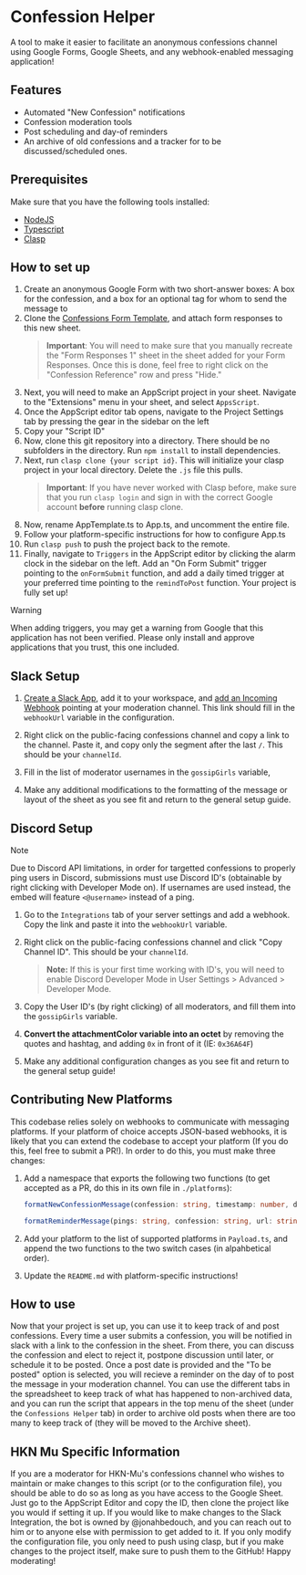# Confession Helper

A tool to make it easier to facilitate an anonymous confessions channel using Google Forms, Google Sheets, and any webhook-enabled messaging application!

## Features

- Automated "New Confession" notifications
- Confession moderation tools
- Post scheduling and day-of reminders
- An archive of old confessions and a tracker for to be discussed/scheduled ones.

## Prerequisites

Make sure that you have the following tools installed:

- [NodeJS](https://nodejs.org/en)
- [Typescript](https://www.typescriptlang.org/)
- [Clasp](https://github.com/google/clasp)

## How to set up

1. Create an anonymous Google Form with two short-answer boxes: A box for the confession, and a box for an optional tag for whom to send the message to
2. Clone the [Confessions Form Template](https://docs.google.com/spreadsheets/d/1iOUjEHgUtev7oGEWbTGJgpUQmCxBu9P6EKL25cDuW70/edit?usp=sharing), and attach form responses to this new sheet.
   > **Important**: You will need to make sure that you manually recreate the "Form Responses 1" sheet in the sheet added for your Form Responses. Once this is done, feel free to right click on the "Confession Reference" row and press "Hide."
3. Next, you will need to make an AppScript project in your sheet. Navigate to the "Extensions" menu in your sheet, and select `AppsScript`.
4. Once the AppScript editor tab opens, navigate to the Project Settings tab by pressing the gear in the sidebar on the left
5. Copy your "Script ID"
6. Now, clone this git repository into a directory. There should be no subfolders in the directory. Run `npm install` to install dependencies.
7. Next, run `clasp clone {your script id}`. This will initialize your clasp project in your local directory. Delete the `.js` file this pulls.
   > **Important**: If you have never worked with Clasp before, make sure that you run `clasp login` and sign in with the correct Google account **before** running clasp clone.
8. Now, rename AppTemplate.ts to App.ts, and uncomment the entire file.
9. Follow your platform-specific instructions for how to configure App.ts
10. Run `clasp push` to push the project back to the remote.
11. Finally, navigate to `Triggers` in the AppScript editor by clicking the alarm clock in the sidebar on the left. Add an "On Form Submit" trigger pointing to the `onFormSubmit` function, and add a daily timed trigger at your preferred time pointing to the `remindToPost` function. Your project is fully set up!

> [!WARNING]
> When adding triggers, you may get a warning from Google that this application has not been verified. Please only install and approve applications that you trust, this one included.

## Slack Setup

1. [Create a Slack App](https://api.slack.com/quickstart), add it to your workspace, and [add an Incoming Webhook](https://api.slack.com/messaging/webhooks) pointing at your moderation channel. This link should fill in the `webhookUrl` variable in the configuration.

2. Right click on the public-facing confessions channel and copy a link to the channel. Paste it, and copy only the segment after the last `/`. This should be your `channelId`.

3. Fill in the list of moderator usernames in the `gossipGirls` variable,

4. Make any additional modifications to the formatting of the message or layout of the sheet as you see fit and return to the general setup guide.

## Discord Setup

> [!NOTE]
> Due to Discord API limitations, in order for targetted confessions to properly ping users in Discord, submissions must use Discord ID's (obtainable by right clicking with Developer Mode on). If usernames are used instead, the embed will feature `<@username>` instead of a ping.

1. Go to the `Integrations` tab of your server settings and add a webhook. Copy the link and paste it into the `webhookUrl` variable.

2. Right click on the public-facing confessions channel and click "Copy Channel ID". This should be your `channelId`.

   > **Note:** If this is your first time working with ID's, you will need to enable Discord Developer Mode in User Settings > Advanced > Developer Mode.

3. Copy the User ID's (by right clicking) of all moderators, and fill them into the `gossipGirls` variable.

4. **Convert the attachmentColor variable into an octet** by removing the quotes and hashtag, and adding `0x` in front of it (IE: `0x36A64F`)

5. Make any additional configuration changes as you see fit and return to the general setup guide!

## Contributing New Platforms

This codebase relies solely on webhooks to communicate with messaging platforms. If your platform of choice accepts JSON-based webhooks, it is likely that you can extend the codebase to accept your platform (If you do this, feel free to submit a PR!). In order to do this, you must make three changes:

1. Add a namespace that exports the following two functions (to get accepted as a PR, do this in its own file in `./platforms`):

   ```ts
   formatNewConfessionMessage(confession: string, timestamp: number, date: Date, handle: string, url: string) => Object

   formatReminderMessage(pings: string, confession: string, url: string) => Object
   ```

2. Add your platform to the list of supported platforms in `Payload.ts`, and append the two functions to the two switch cases (in alpahbetical order).

3. Update the `README.md` with platform-specific instructions!

## How to use

Now that your project is set up, you can use it to keep track of and post confessions. Every time a user submits a confession, you will be notified in slack with a link to the confession in the sheet. From there, you can discuss the confession and elect to reject it, postpone discussion until later, or schedule it to be posted. Once a post date is provided and the "To be posted" option is selected, you will recieve a reminder on the day of to post the message in your moderation channel. You can use the different tabs in the spreadsheet to keep track of what has happened to non-archived data, and you can run the script that appears in the top menu of the sheet (under the `Confessions Helper` tab) in order to archive old posts when there are too many to keep track of (they will be moved to the Archive sheet).

## HKN Mu Specific Information

If you are a moderator for HKN-Mu's confessions channel who wishes to maintain or make changes to this script (or to the configuration file), you should be able to do so as long as you have access to the Google Sheet. Just go to the AppScript Editor and copy the ID, then clone the project like you would if setting it up. If you would like to make changes to the Slack Integration, the bot is owned by @jonahbedouch, and you can reach out to him or to anyone else with permission to get added to it. If you only modify the configuration file, you only need to push using clasp, but if you make changes to the project itself, make sure to push them to the GitHub! Happy moderating!
